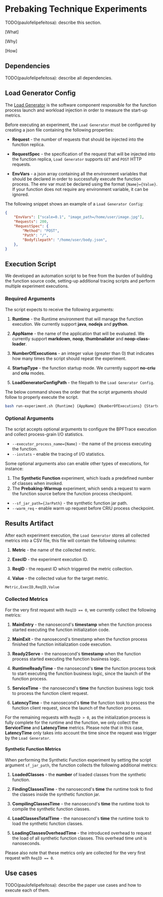 # Prebaking Technique Experiments

TODO(paulofelipefeitosa): describe this section.

[What]

[Why]

[How]

## Dependencies

TODO(paulofelipefeitosa): describe all dependencies.

## Load Generator Config

The [Load Generator](functions/README.md) is the software component responsible
for the function process launch and workload injection in order to measure the 
start-up metrics.

Before executing an experiment, the `Load Generator` must be configured by creating
a json file containing the following properties:

* **Request** - the number of requests that should be injected into the function 
replica.

* **RequestSpec** - the specification of the request that will be injected into the
function replica, `Load Generator` supports `GET` and `POST` HTTP requests.

* **EnvVars** - a json array containing all the environment variables that should be
declared in order to successfully execute the function process. The env var must be
declared using the format `{Name}={Value}`. If your function 
does not require any environment variable, it can be ignored.

The following snippet shows an example of a `Load Generator Config`:
``` json
{
    "EnvVars": ["scale=0.1", "image_path=/home/user/image.jpg"],
    "Requests": 200,
    "RequestSpec": {
        "Method": "POST",
        "Path": "/",
        "Bodyfilepath": "/home/user/body.json",
    },
}
```

## Execution Script

We developed an automation script to be free from the burden of building the 
function source code, setting-up additional tracing scripts and perform multiple 
experiment executions. 

### Required Arguments

The script expects to receive the following arguments:
1. **Runtime** - the Runtime environment that will manage the function execution. 
We currently support **java**, **nodejs** and **python**.

2. **AppName** - the name of the application that will be evaluated. We currently
support **markdown**, **noop**, **thumbnailator** and **noop-class-loader**.

3. **NumberOfExecutions** - an integer value (greater than 0) that indicates how 
many times the script should repeat the experiment.

4. **StartupType** - the function startup mode. We currently support **no-criu** 
and **criu** modes.

5. **LoadGeneratorConfigPath** - the filepath to the `Load Generator Config`.

The below command shows the order that the script arguments should follow to
properly execute the script.
``` bash
bash run-experiment.sh {Runtime} {AppName} {NumberOfExecutions} {StartupType} {LoadGeneratorConfigPath}
```

### Optional Arguments

The script accepts optional arguments to configure the BPFTrace execution and
collect process-grain I/O statistics.

* `--executor_process_name={Name}` - the name of the process executing the function.
* `--iostats` - enable the tracing of I/O statistics.

Some optional arguments also can enable other types of executions, for instance:
1. The **Synthetic Function** experiment, which loads a predefined number of classes 
when invoked.
2. The **Prebaking-Warmup** experiment, which sends a request to warm the function 
source before the function process checkpoint.

* `--sf_jar_path={JarPath}` - the synthetic function jar path.
* `--warm_req` - enable warm up request before CRIU process checkpoint.

## Results Artifact

After each experiment execution, the `Load Generator` stores all collected metrics
into a CSV file, this file will contain the following columns:
1. **Metric** - the name of the collected metric.

2. **ExecID** - the experiment execution ID.

3. **ReqID** - the request ID which triggered the metric collection.

4. **Value** - the collected value for the target metric.
``` csv
Metric,ExecID,ReqID,Value
```

### Collected Metrics

For the very first request with `ReqID == 0`, we currently collect the 
following metrics:
1. **MainEntry** - the nanosecond's **timestamp** when the function process started 
executing the function initialization code.

2. **MainExit** - the nanosecond's timestamp when the function process finished 
the function initialization code execution.

3. **Ready2Serve** - the nanosecond's **timestamp** when the function process started 
executing the function business logic.

4. **RuntimeReadyTime** - the nanosecond's **time** the function process took to 
start executing the function business logic, since the launch of the function 
process.

5. **ServiceTime** - the nanosecond's **time** the function business logic took to
process the function client request.

6. **LatencyTime** - the nanosecond's **time** the function took to process the
function client request, since the launch of the function process.

For the remaining requests with `ReqID > 0`, as the initialization process is fully 
complete for the runtime and the function, we only collect the **ServiceTime**
and **LatencyTime** metrics. Please note that in this case, **LatencyTime** only
takes into account the time since the request was trigger by the `Load Generator`.

#### Synthetic Function Metrics

When performing the Synthetic Function experiment by setting the script argument 
`sf_jar_path`, the function collects the following additional metrics:

1. **LoadedClasses** - the **number** of loaded classes from the synthetic function.

2. **FindingClassesTime** - the nanosecond's **time** the runtime took to find the
classes inside the synthetic function jar.

3. **CompilingClassesTime** - the nanosecond's **time** the runtime took to compile
the synthetic function classes.

4. **LoadClassesTotalTime** - the nanosecond's **time** the runtime took to load
the synthetic function classes.

5. **LoadingClassesOverheadTime** - the introduced overhead to request the load
of all synthetic function classes. This overhead time unit is nanoseconds.

Please also note that these metrics only are collected for the very first request
 with `ReqID == 0`.

## Use cases

TODO(paulofelipefeitosa): describe the paper use cases and how to execute each of them.